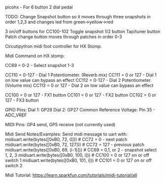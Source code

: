 picohx  - For 6 button 2 dial pedal

TODO:
Change Snapshot button so it moves through three snapshots in order
    1,2,3 and changes led from green->yellow->red

3 on/off buttons for CC100-102
Toggle snapshot 1/2 button
Tap/tuner button 
Patch change button moves through patches in order 0-3

Circutipython midi foot controller for HX Stomp.

Midi Command on HX stomp:

CC69 = 0-2  - Select snapshot 1-3

CC110 = 0-127 - Dial 1 Potentiometer. (Reverb mix) 
CC111 = 0 or 127 - Dial 1 on low value can bypass an effect 
CC112 = 0-127 - Dial 2 Potentiometer. (Volume mix)
CC113 = 0 or 127 - Dial 2 on low value can bypass an effect

CC100 = 0 or 127 - FX1 button
CC101 = 0 or 127 - FX2 button
CC102 = 0 or 127 - FX3 button

GPIO Pins:
Dial 1: GP28
Dial 2: GP27
Common Reference Voltage: Pin 35 - ADC_VREF

MIDI Pins: GP4 send, GP5 receive (not currently used)


Midi Send Notes/Examples:
Send midi message to uart with:
midiuart.write(bytes([0xB0, 72, 0])) # CC72 = 0 - next patch
midiuart.write(bytes([0xB0, 72, 127])) # CC72 = 127 - previous patch
midiuart.write(bytes([0xB0, 69, (i-1)])) # CC69 = 0,1, or 2 - snapshot select 1, 2, 3
midiuart.write(bytes([0xB0, 100, i])) # CC100 = 0 or 127 on or off switch 1
midiuart.write(bytes([0xB0, 101, i])) # CC101 = 0 or 127 on or off switch 2


Midi Tutorial:
https://learn.sparkfun.com/tutorials/midi-tutorial/all
